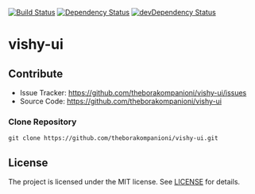 [![Build Status](https://travis-ci.org/theborakompanioni/vishy-ui.svg?branch=master)](https://travis-ci.org/theborakompanioni/vishy-ui)
[![Dependency Status](https://david-dm.org/theborakompanioni/vishy-ui.svg)](https://david-dm.org/theborakompanioni/vishy-ui)
[![devDependency Status](https://david-dm.org/theborakompanioni/vishy-ui/dev-status.svg)](https://david-dm.org/theborakompanioni/vishy-ui#info=devDependencies)

vishy-ui
=================

Contribute
------------

- Issue Tracker: https://github.com/theborakompanioni/vishy-ui/issues
- Source Code: https://github.com/theborakompanioni/vishy-ui

### Clone Repository
`git clone https://github.com/theborakompanioni/vishy-ui.git`

License
-------

The project is licensed under the MIT license. See
[LICENSE](https://github.com/theborakompanioni/vishy-ui/blob/master/LICENSE) for details.
